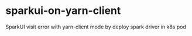 # sparkui-on-yarn-client
SparkUI visit error with yarn-client mode by deploy spark driver in k8s pod
